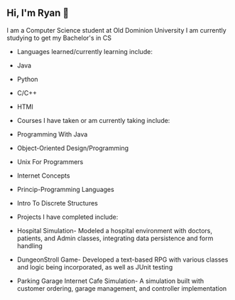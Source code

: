 ## Hi, I'm Ryan 👋

I am a Computer Science student at Old Dominion University 
I am currently studying to get my Bachelor's in CS

- Languages learned/currently learning include:
- Java
- Python
- C/C++
- HTMl

-  Courses I have taken or am currently taking include:
- Programming With Java
- Object-Oriented Design/Programming
- Unix For Programmers 
- Internet Concepts 
- Princip-Programming Languages 
- Intro To Discrete Structures

- Projects I have completed include:
- Hospital Simulation- Modeled a hospital environment with doctors, patients, and Admin classes, integrating data persistence and form handling 
- DungeonStroll Game- Developed a text-based RPG with various classes and logic being incorporated, as well as JUnit testing
- Parking Garage Internet Cafe Simulation- A simulation built with customer ordering, garage management, and controller implementation 
